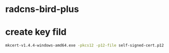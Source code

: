# radcns-bird-plus

# create key fild

```bash
mkcert-v1.4.4-windows-amd64.exe -pkcs12 -p12-file self-signed-cert.p12 localhost 127.0.0.1 ::1
```